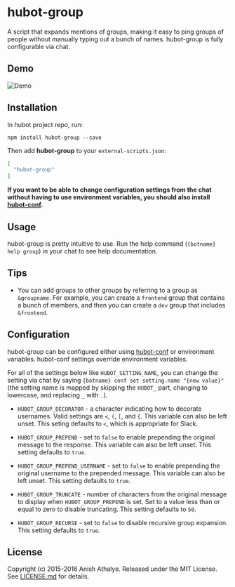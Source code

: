 # hubot-group

A script that expands mentions of groups, making it easy to ping groups of
people without manually typing out a bunch of names. hubot-group is fully
configurable via chat.

## Demo

![Demo](https://raw.githubusercontent.com/anishathalye/hubot-group/docs/demo.png)

## Installation

In hubot project repo, run:

`npm install hubot-group --save`

Then add **hubot-group** to your `external-scripts.json`:

```json
[
  "hubot-group"
]
```

**If you want to be able to change configuration settings from the chat without
having to use environment variables, you should also install
[hubot-conf][hubot-conf].**

## Usage

hubot-group is pretty intuitive to use. Run the help command (`{botname} help
group`) in your chat to see help documentation.

## Tips

* You can add groups to other groups by referring to a group as `&groupname`.
  For example, you can create a `frontend` group that contains a bunch of
  members, and then you can create a `dev` group that includes `&frontend`.

## Configuration

hubot-group can be configured either using [hubot-conf][hubot-conf] or
environment variables. hubot-conf settings override environment variables.

For all of the settings below like `HUBOT_SETTING_NAME`, you can change the
setting via chat by saying `{botname} conf set setting.name "{new value}"` (the
setting name is mapped by skipping the `HUBOT_` part, changing to lowercase,
and replacing `_` with `.`).

* `HUBOT_GROUP_DECORATOR` - a character indicating how to decorate usernames.
  Valid settings are `<`, `(`, `[`, and `{`. This variable can also be left
  unset. This seting defaults to `<`, which is appropriate for Slack.

* `HUBOT_GROUP_PREPEND` - set to `false` to enable prepending the original
  message to the response. This variable can also be left unset. This setting
  defaults to `true`.

* `HUBOT_GROUP_PREPEND_USERNAME` - set to `false` to enable prepending the
  original username to the prepended message. This variable can also be left
  unset. This setting defaults to `true`.

* `HUBOT_GROUP_TRUNCATE` - number of characters from the original message to
  display when `HUBOT_GROUP_PREPEND` is set. Set to a value less than or equal
  to zero to disable truncating. This setting defaults to `50`.

* `HUBOT_GROUP_RECURSE` - set to `false` to disable recursive group expansion.
  This setting defaults to `true`.

## License

Copyright (c) 2015-2016 Anish Athalye. Released under the MIT License. See
[LICENSE.md][license] for details.

[license]: LICENSE.md
[hubot-conf]: https://github.com/anishathalye/hubot-conf
